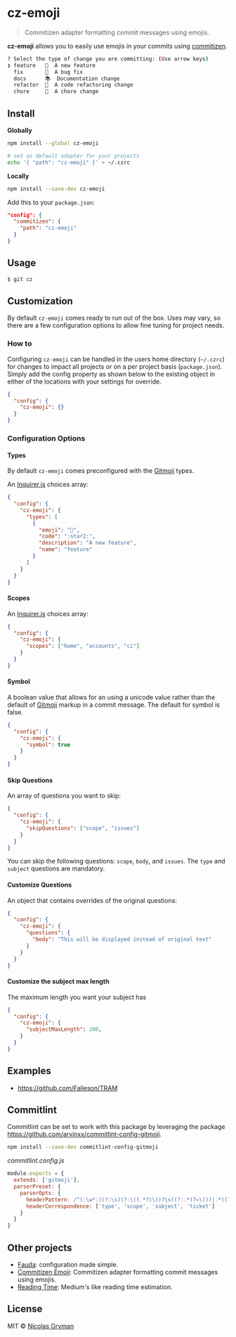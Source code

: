 # cz-emoji

> Commitizen adapter formatting commit messages using emojis.

**cz-emoji** allows you to easily use emojis in your commits using [commitizen].

```sh
? Select the type of change you are committing: (Use arrow keys)
❯ feature   🌟  A new feature
  fix       🐞  A bug fix
  docs      📚  Documentation change
  refactor  🎨  A code refactoring change
  chore     🔩  A chore change
```

## Install

**Globally**

```bash
npm install --global cz-emoji

# set as default adapter for your projects
echo '{ "path": "cz-emoji" }' > ~/.czrc
```

**Locally**

```bash
npm install --save-dev cz-emoji
```

Add this to your `package.json`:

```json
"config": {
  "commitizen": {
    "path": "cz-emoji"
  }
}
```

## Usage

```sh
$ git cz
```

## Customization

By default `cz-emoji` comes ready to run out of the box. Uses may vary, so there are a few configuration options to allow fine tuning for project needs.

### How to

Configuring `cz-emoji` can be handled in the users home directory (`~/.czrc`) for changes to impact all projects or on a per project basis (`package.json`). Simply add the config property as shown below to the existing object in either of the locations with your settings for override.

```json
{
  "config": {
    "cz-emoji": {}
  }
}
```

### Configuration Options

#### Types

By default `cz-emoji` comes preconfigured with the [Gitmoji](https://gitmoji.carloscuesta.me/) types.

An [Inquirer.js] choices array:

```json
{
  "config": {
    "cz-emoji": {
      "types": [
        {
          "emoji": "🌟",
          "code": ":star2:",
          "description": "A new feature",
          "name": "feature"
        }
      ]
    }
  }
}
```

#### Scopes

An [Inquirer.js] choices array:

```json
{
  "config": {
    "cz-emoji": {
      "scopes": ["home", "accounts", "ci"]
    }
  }
}
```

#### Symbol

A boolean value that allows for an using a unicode value rather than the default of [Gitmoji](https://gitmoji.carloscuesta.me/) markup in a commit message. The default for symbol is false.

```json
{
  "config": {
    "cz-emoji": {
      "symbol": true
    }
  }
}
```

#### Skip Questions

An array of questions you want to skip:

```json
{
  "config": {
    "cz-emoji": {
      "skipQuestions": ["scope", "issues"]
    }
  }
}
```

You can skip the following questions: `scope`, `body`, and `issues`. The `type` and `subject` questions are mandatory.


#### Customize Questions

An object that contains overrides of the original questions:

```json
{
  "config": {
    "cz-emoji": {
      "questions": {
        "body": "This will be displayed instead of original text"
      }
    }
  }
}
```

#### Customize the subject max length

The maximum length you want your subject has

```json
{
  "config": {
    "cz-emoji": {
      "subjectMaxLength": 200,
    }
  }
}
```

## Examples

- https://github.com/Falieson/TRAM

## Commitlint

Commitlint can be set to work with this package by leveraging the package https://github.com/arvinxx/commitlint-config-gitmoji.

```bash
npm install --save-dev commitlint-config-gitmoji
```

_commitlint.config.js_

```js
module.exports = {
  extends: ['gitmoji'],
  parserPreset: {
    parserOpts: {
      headerPattern: /^(:\w*:)(?:\s)(?:\((.*?)\))?\s((?:.*(?=\())|.*)(?:\(#(\d*)\))?/,
      headerCorrespondence: ['type', 'scope', 'subject', 'ticket']
    }
  }
}
```

## Other projects

- [Fauda](https://github.com/ngryman/fauda): configuration made simple.
- [Commitizen Emoji](https://github.com/ngryman/cz-emoji): Commitizen adapter formatting commit messages using emojis.
- [Reading Time](https://github.com/ngryman/reading-time): Medium's like reading time estimation.

## License

MIT © [Nicolas Gryman](http://ngryman.sh)

[commitizen]: https://github.com/commitizen/cz-cli
[inquirer.js]: https://github.com/SBoudrias/Inquirer.js/
